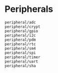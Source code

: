 # Peripherals

```{toctree}
peripheral/adc
peripheral/crypt
peripheral/gpio
peripheral/i2c
peripheral/pdm
peripheral/rtc
peripheral/sm4
peripheral/spi
peripheral/timer
peripheral/uart
peripheral/sha
```